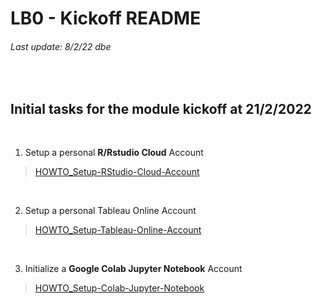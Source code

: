 # LB0 - Kickoff README
###### Last update: 8/2/22 dbe
</br>

## Initial tasks for the module kickoff at 21/2/2022
</br>

1. Setup a personal **R/Rstudio Cloud** Account 

> [HOWTO_Setup-RStudio-Cloud-Account](xxxxxx)  
</br>  

2. Setup a personal Tableau Online Account

> [HOWTO_Setup-Tableau-Online-Account](xxxxxx)  
</br>  

3. Initialize a **Google Colab Jupyter Notebook** Account 

> [HOWTO_Setup-Colab-Jupyter-Notebook](https://github.com/sawubona-gmbh/BINA-FS22-WORK/blob/main/LB0-Kickoff/HOWTO_Setup-JupyterNotebook.md)  

</br>
